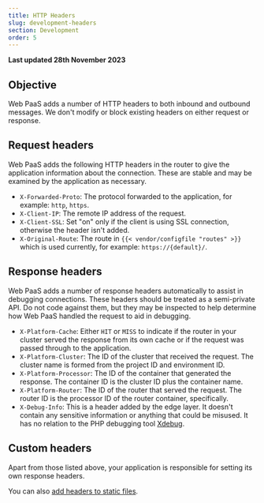 ```yaml
---
title: HTTP Headers
slug: development-headers
section: Development
order: 5
---
```


**Last updated 28th November 2023**


## Objective  

Web PaaS adds a number of HTTP headers to both inbound and outbound messages. We don't modify or block existing headers on either request or response.


## Request headers

Web PaaS adds the following HTTP headers in the router to give the application information about the connection. These are stable and may be examined by the application as necessary.

* `X-Forwarded-Proto`: The protocol forwarded to the application, for example: `http`, `https`.
* `X-Client-IP`: The remote IP address of the request.
* `X-Client-SSL`: Set "on" only if the client is using SSL connection, otherwise the header isn't added.
* `X-Original-Route`: The route in `{{< vendor/configfile "routes" >}}` which is used currently, for example: `https://{default}/`.


## Response headers

Web PaaS adds a number of response headers automatically to assist in debugging connections. These headers should be treated as a semi-private API. Do not code against them, but they may be inspected to help determine how Web PaaS handled the request to aid in debugging.

* `X-Platform-Cache`: Either `HIT` or `MISS` to indicate if the router in your cluster served the response from its own cache or if the request was passed through to the application.
* `X-Platform-Cluster`: The ID of the cluster that received the request. The cluster name is formed from the project ID and environment ID.
* `X-Platform-Processor`: The ID of the container that generated the response. The container ID is the cluster ID plus the container name.
* `X-Platform-Router`: The ID of the router that served the request. The router ID is the processor ID of the router container, specifically.
* `X-Debug-Info`: This is a header added by the edge layer. It doesn't contain any sensitive information or anything that could be misused. It has no relation to the PHP debugging tool [Xdebug](https://xdebug.org).

## Custom headers

Apart from those listed above, your application is responsible for setting its own response headers.

You can also [add headers to static files](../development-create-apps/web/custom-headers).
